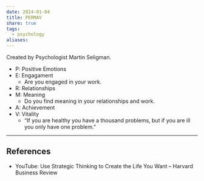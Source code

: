 ```yaml
---
date: 2024-01-04
title: PERMAV
share: true
tags:
  - psychology
aliases: 
---
```

Created by Psychologist Martin Seligman.
- P: Positive Emotions
- E: Engagament
  - Are you engaged in your work.
- R: Relationships
- M: Meaning
  - Do you find meaning in your relationships and work.
- A: Achievement
- V: Vitality
  - “If you are healthy you have a thousand problems, but if you are ill you only have one problem.”

---
## References
- YouTube: Use Strategic Thinking to Create the Life You Want – Harvard Business Review 